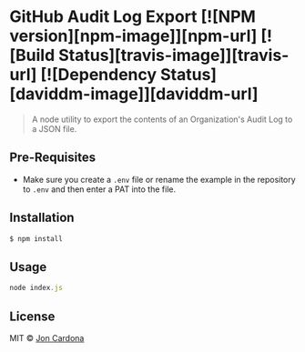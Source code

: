 # GitHub Audit Log Export [![NPM version][npm-image]][npm-url] [![Build Status][travis-image]][travis-url] [![Dependency Status][daviddm-image]][daviddm-url]
> A node utility to export the contents of an Organization's Audit Log to a JSON file.

## Pre-Requisites

- Make sure you create a `.env` file or rename the example in the repository to `.env` and then enter a PAT into the file.

## Installation

```sh
$ npm install 
```

## Usage

```js
node index.js
```
## License

MIT © [Jon Cardona](https://github.com/hollywood)


